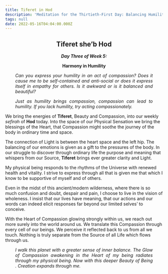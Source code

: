 ```yaml
---
title: Tiferet in Hod
description: 'Meditation for the Thirtieth-First Day: Balancing Humility'
tags: null
date: 2022-05-16T04:04:00.000Z
---
```


<div style="font-weight: bold; text-align:center">
<h2>Tiferet she’b Hod</h2>
<i>Day Three of Week 5:</i> 
<p>Harmony in Humility</p>

</div>
<div style="text-align: justify; margin-left: 2rem; margin-right: 2rem;">

_Can you express your humility in an act of compassion? Does it cause me to be self-contained and anti-social or does it express itself in empathy for others. Is it awkward or is it balanced and beautiful?_

_Just as humility brings compassion, compassion can lead to humility. If you lack humility, try acting compassionately._

</div>

We bring the energies of **Tiferet**, Beauty and Compassion, into our weekly _sefirah_ of **Hod** today. Into the space of our Physical Sensation we bring the blessings of the Heart, that Compassion might soothe the journey of the body in ordinary time and space.

The connection of Light is between the heart space and the left hip. The balancing of our emotions is given as a gift to the pressures of the body. In our struggle to discover through ordinary life the purpose and meaning that whispers from our Source, **Tiferet** brings ever greater clarity and Light.

My physical being responds to the rhythms of the Universe with renewed health and vitality. I strive to express through all that is given me that which I know to be supportive of myself and of others.

Even in the midst of this ancient/modern wilderness, where there is so much confusion and doubt, despair and pain, I choose to live in the vision of wholeness. I insist that our lives have meaning, that our actions and our words can indeed elicit responses far beyond our limited selves’ to conceive.

With the Heart of Compassion glowing strongly within us, we reach out more surely into the world around us. We translate this Compassion through every cell of our beings. We perceive it reflected back to us from all we touch. Nothing is truly separate from the Source of all Life which flows through us.

<div style="text-align: justify; margin-left: 2rem; margin-right: 2rem;">

_I walk this planet with a greater sense of inner balance. The Glow of Compassion awakening in the Heart of my being radiates through my physical being. Now with this deeper Beauty of Being . Creation expands through me._

</div>
